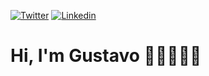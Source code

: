 [![Twitter](https://img.shields.io/badge/@gufariaa-262626?style=for-the-badge&logo=twitter)](https://twitter.com/gufariaa)
[![Linkedin](https://img.shields.io/badge/Gustavo%20Faria-262626?style=for-the-badge&logo=linkedin)](https://www.linkedin.com/in/gustavofariaa)

# Hi, I'm Gustavo 👋🏻👨🏻‍💻
